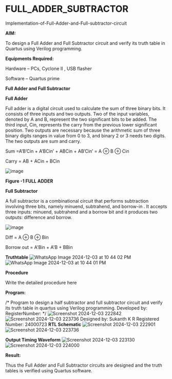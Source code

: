 # FULL_ADDER_SUBTRACTOR

Implementation-of-Full-Adder-and-Full-subtractor-circuit

**AIM:**

To design a Full Adder and Full Subtractor circuit and verify its truth table in Quartus using Verilog programming.

**Equipments Required:**

Hardware – PCs, Cyclone II , USB flasher

Software – Quartus prime

**Full Adder and Full Subtractor**

**Full Adder**

Full adder is a digital circuit used to calculate the sum of three binary bits. It consists of three inputs and two outputs. Two of the input variables, denoted by A and B, represent the two significant bits to be added. The third input, Cin, represents the carry from the previous lower significant position. Two outputs are necessary because the arithmetic sum of three binary digits ranges in value from 0 to 3, and binary 2 or 3 needs two digits. The two outputs are sum and carry.

Sum =A’B’Cin + A’BCin’ + ABCin + AB’Cin’ = A ⊕ B ⊕ Cin 

Carry = AB + ACin + BCin

![image](https://github.com/naavaneetha/FULL_ADDER_SUBTRACTOR/assets/154305477/0f30ba51-5ffb-4198-845f-18e054f675e7)

**Figure -1 FULL ADDER**

**Full Subtractor**

A full subtractor is a combinational circuit that performs subtraction involving three bits, namely minuend, subtrahend, and borrow-in . It accepts three inputs: minuend, subtrahend and a borrow bit and it produces two outputs: difference and borrow.

![image](https://github.com/naavaneetha/FULL_ADDER_SUBTRACTOR/assets/154305477/02b24f51-ab51-4304-9ad6-7b81ffc1ead5)

Diff = A ⊕ B ⊕ Bin 

Borrow out = A'Bin + A'B + BBin

**Truthtable**
![WhatsApp Image 2024-12-03 at 10 44 02 PM](https://github.com/user-attachments/assets/58ab3e60-b2e0-4113-a9ae-0322f122c377)
![WhatsApp Image 2024-12-03 at 10 44 01 PM](https://github.com/user-attachments/assets/95d09b22-b860-46ab-9124-f0e0fb2bf96d)

**Procedure**

Write the detailed procedure here

**Program:**

/* Program to design a half subtractor and full subtractor circuit and verify its truth table in quartus using Verilog programming. Developed by: RegisterNumber:
*/
![Screenshot 2024-12-03 222842](https://github.com/user-attachments/assets/632a7ee8-c441-4906-9552-71d9c02a1bda)
![Screenshot 2024-12-03 223736](https://github.com/user-attachments/assets/4d6d7e08-2441-418c-94ed-f8aa371eab0b)
Designed by: Sukanth K R
Registered Number: 24000723
**RTL Schematic**
![Screenshot 2024-12-03 222901](https://github.com/user-attachments/assets/a5b6b61c-3f6f-4ee1-a1b5-42e2adbe1edb)
![Screenshot 2024-12-03 223736](https://github.com/user-attachments/assets/0427b480-efe7-48e9-822a-9ef5c33a1052)

**Output Timing Waveform**
![Screenshot 2024-12-03 223130](https://github.com/user-attachments/assets/fe6a4a35-bbe7-4a39-94e5-0a93e4f77020)
![Screenshot 2024-12-03 224000](https://github.com/user-attachments/assets/61b0b4b2-de0d-471c-bdd8-82c3c00bb13e)

**Result:**

Thus the Full Adder and Full Subtractor circuits are designed and the truth tables is verified using Quartus software.



